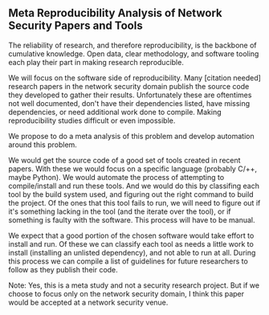 ## Meta Reproducibility Analysis of Network Security Papers and Tools

The reliability of research, and therefore reproducibility, is the backbone of cumulative knowledge.
Open data, clear methodology, and software tooling each play their part in making research reproducible.

We will focus on the software side of reproducibility. Many [citation needed] research papers in the network security domain
publish the source code they developed to gather their results. Unfortunately these are oftentimes not well documented, 
don't have their dependencies listed, have missing dependencies, or need additional work done to compile. Making reproducibility studies
difficult or even impossible.

We propose to do a meta analysis of this problem and develop automation around this problem.

We would get the source code of a good set of tools created in recent papers. With these we would focus on a specific language (probably C/++, maybe Python).
We would automate the process of attempting to compile/install and run these tools. And we would do this by classifing each tool by the build system used, and figuring out the right command to build the project. Of the ones that this tool fails to run, we will need to figure out if it's something lacking in the tool (and the iterate over the tool), or if something is faulty with the software. This process will have to be manual.

We expect that a good portion of the chosen software would take effort to install and run. Of these we can classify each tool as needs a little work to install (installing an unlisted dependency), and not able to run at all. During this process we can compile a list of guidelines for future researchers to follow as they publish their code.


Note: Yes, this is a meta study and not a security research project. But if we choose to focus only on the network security domain, I think this paper would 
be accepted at a network security venue. 
